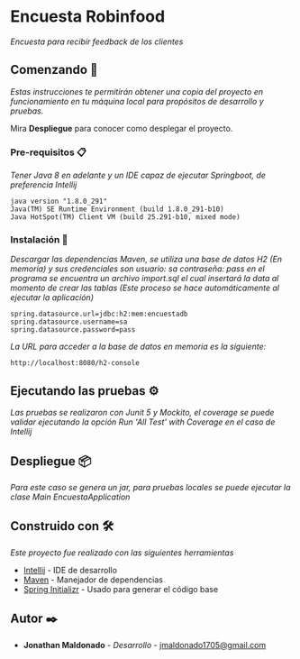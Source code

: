 # Encuesta Robinfood

_Encuesta para recibir feedback de los clientes_

## Comenzando 🚀

_Estas instrucciones te permitirán obtener una copia del proyecto en funcionamiento en tu máquina local para propósitos de desarrollo y pruebas._

Mira **Despliegue** para conocer como desplegar el proyecto.


### Pre-requisitos 📋

_Tener Java 8 en adelante y un IDE capaz de ejecutar Springboot, de preferencia Intellij_

```
java version "1.8.0_291"
Java(TM) SE Runtime Environment (build 1.8.0_291-b10)
Java HotSpot(TM) Client VM (build 25.291-b10, mixed mode)
```

### Instalación 🔧

_Descargar las dependencias Maven, se utiliza una base de datos H2 (En memoria) y sus credenciales son usuario: sa  contraseña: pass  en el programa se encuentra un archivo import.sql el cual insertará la data al momento de crear las tablas (Este proceso se hace automáticamente al ejecutar la aplicación)_

```
spring.datasource.url=jdbc:h2:mem:encuestadb
spring.datasource.username=sa
spring.datasource.password=pass
```

_La URL para acceder a la base de datos en memoria es la siguiente:_

```
http://localhost:8080/h2-console
```


## Ejecutando las pruebas ⚙️

_Las pruebas se realizaron con Junit 5 y Mockito, el coverage se puede validar ejecutando la opción Run 'All Test' with Coverage en el caso de Intellij_


## Despliegue 📦

_Para este caso se genera un jar, para pruebas locales se puede ejecutar la clase Main EncuestaApplication_

## Construido con 🛠️

_Este proyecto fue realizado con las siguientes herramientas_

* [Intellij](https://www.jetbrains.com/es-es/idea/download/) - IDE de desarrollo
* [Maven](https://maven.apache.org/) - Manejador de dependencias
* [Spring Initializr](https://start.spring.io/) - Usado para generar el código base

## Autor ✒️

* **Jonathan Maldonado** - *Desarrollo* - [jmaldonado1705@gmail.com](mailto:jmaldonado1705@gmail.com)
